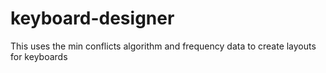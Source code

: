 # keyboard-designer
This uses the min conflicts algorithm and frequency data to create layouts for keyboards